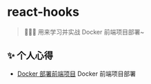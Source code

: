 # react-hooks
> 🍉🍉🍉 用来学习并实战 Docker 前端项目部署~

## ✨ 个人心得
- [Docker 部署前端项目](https://www.yuque.com/chuxin-cs/chuxin/qrq7kae9fab7twu9) Docker 前端项目部署